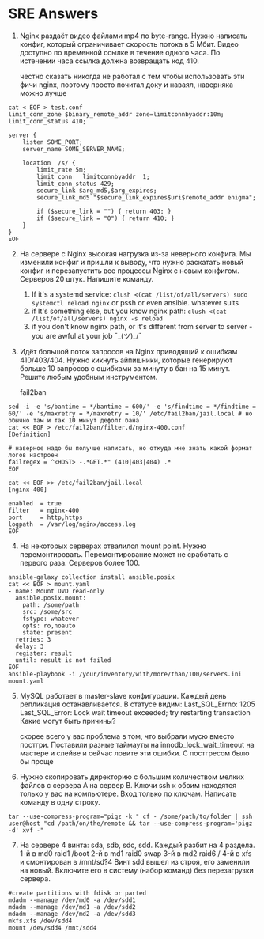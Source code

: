 # SRE Answers

1. Nginx раздаёт видео файлами mp4 по byte-range. Нужно написать
   конфиг, который ограничивает скорость потока в 5 Мбит. Видео
   доступно по временной ссылке в течение одного часа. По
   истечении часа ссылка должна возвращать код 410.

   честно сказать никогда не работал с тем чтобы использовать эти фичи nginx, 
   поэтому просто почитал доку и наваял, наверняка можно лучше
```chell
cat < EOF > test.conf
limit_conn_zone $binary_remote_addr zone=limitconnbyaddr:10m;
limit_conn_status 410;

server {
    listen SOME_PORT;
    server_name SOME_SERVER_NAME;

    location  /s/ {
        limit_rate 5m;
        limit_conn   limitconnbyaddr  1;
        limit_conn_status 429;
        secure_link $arg_md5,$arg_expires;
        secure_link_md5 "$secure_link_expires$uri$remote_addr enigma";

        if ($secure_link = "") { return 403; }
        if ($secure_link = "0") { return 410; }
    }
}
EOF
```
2. На сервере с Nginx высокая нагрузка из-за неверного конфига. Мы
   изменили конфиг и пришли к выводу, что нужно раскатать новый
   конфиг и перезапустить все процессы Nginx с новым конфигом.
   Серверов 20 штук. Напишите команду.

   1. If it's a systemd service: `clush <(cat /list/of/all/servers) sudo systemctl reload nginx` or pssh or even ansible. whatever suits
   2. if It's something else, but you know nginx path: `clush <(cat /list/of/all/servers) nginx -s reload`
   3. if you don't know nginx path, or it's different from server to server - you are awful at your job ¯\_(ツ)_/¯
3. Идёт большой поток запросов на Nginx приводящий к ошибкам
   410/403/404. Нужно кикнуть айпишники, которые генерируют
   больше 10 запросов с ошибками за минуту в бан на 15 минут.
   Решите любым удобным инструментом.

   fail2ban 
```shell
sed -i -e 's/bantime = */bantime = 600/' -e 's/findtime = */findtime = 60/' -e 's/maxretry = */maxretry = 10/' /etc/fail2ban/jail.local # но обычно там и так 10 минут дефолт бана
cat << EOF > /etc/fail2ban/filter.d/nginx-400.conf
[Definition]

# наверное надо бы получше написать, но откуда мне знать какой формат логов настроен
failregex = ^<HOST> -.*GET.*" (410|403|404) .*
EOF

cat << EOF >> /etc/fail2ban/jail.local
[nginx-400]

enabled  = true
filter   = nginx-400
port     = http,https
logpath  = /var/log/nginx/access.log
EOF
```
4. На некоторых серверах отвалился mount point. Нужно
   перемонтировать. Перемонтирование может не сработать с
   первого раза. Серверов более 100.
```shell
ansible-galaxy collection install ansible.posix
cat << EOF > mount.yaml
- name: Mount DVD read-only
  ansible.posix.mount:
    path: /some/path
    src: /some/src
    fstype: whatever
    opts: ro,noauto
    state: present
  retries: 3
  delay: 3
  register: result
  until: result is not failed
EOF
ansible-playbook -i /your/inventory/with/more/than/100/servers.ini mount.yaml
```
5. MySQL работает в master-slave конфигурации. Каждый день
   репликация останавливается. В статусе видим:
   Last_SQL_Errno: 1205
   Last_SQL_Error: Lock wait timeout exceeded; try restarting transaction
   Какие могут быть причины?

   скорее всего у вас проблема в том, что выбрали мусю вместо постгри. 
   Поставили разные таймауты на innodb_lock_wait_timeout на мастере и слейве и сейчас ловите эти ошибки.
   С постгресом было бы проще

6. Нужно скопировать директорию с большим количеством мелких
   файлов с сервера A на сервер B. Ключи ssh к обоим находятся
   только у вас на компьютере. Вход только по ключам. Написать
   команду в одну строку.
```shell
tar --use-compress-program="pigz -k " cf - /some/path/to/folder | ssh user@host "cd /path/on/the/remote && tar --use-compress-program='pigz -d' xvf -"
```
7. На сервере 4 винта: sda, sdb, sdc, sdd. Каждый разбит на 4 раздела.
   1-й в md0 raid1 /boot
   2-й в md1 raid0 swap
   3-й в md2 raid6 /
   4-й в xfs и смонтирован в /mnt/sd?4
   Винт sdd вышел из строя, его заменили на новый. Включите его в
   систему (набор команд) без перезагрузки сервера.
```shell
#create partitions with fdisk or parted
mdadm --manage /dev/md0 -a /dev/sdd1
mdadm --manage /dev/md1 -a /dev/sdd2
mdadm --manage /dev/md2 -a /dev/sdd3
mkfs.xfs /dev/sdd4
mount /dev/sdd4 /mnt/sdd4
```
